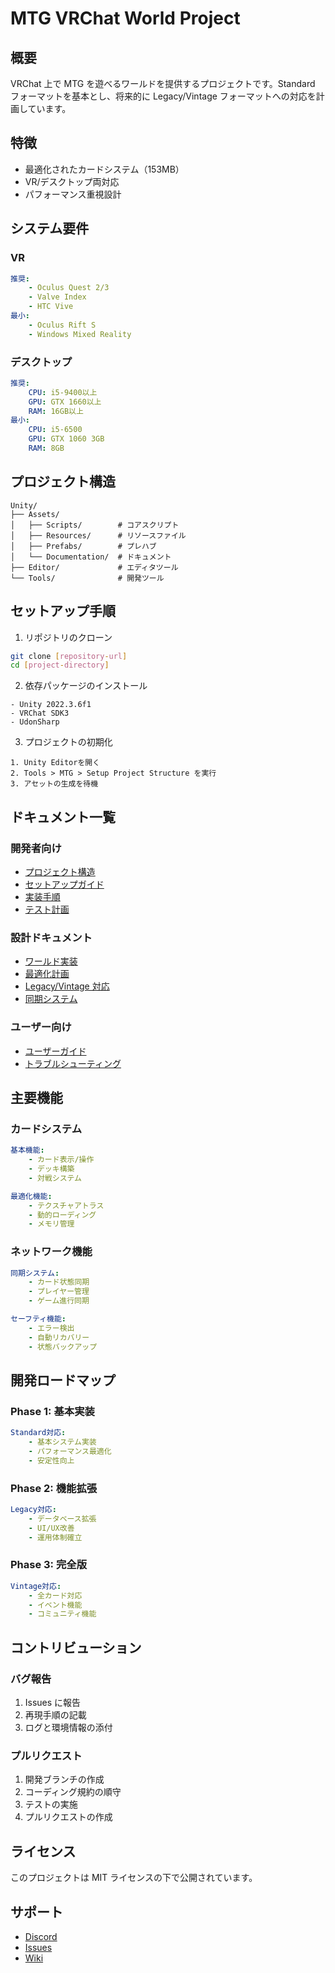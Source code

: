 # MTG VRChat World Project

## 概要

VRChat 上で MTG を遊べるワールドを提供するプロジェクトです。Standard フォーマットを基本とし、将来的に Legacy/Vintage フォーマットへの対応を計画しています。

## 特徴

-   最適化されたカードシステム（153MB）
-   VR/デスクトップ両対応
-   パフォーマンス重視設計

## システム要件

### VR

```yaml
推奨:
    - Oculus Quest 2/3
    - Valve Index
    - HTC Vive
最小:
    - Oculus Rift S
    - Windows Mixed Reality
```

### デスクトップ

```yaml
推奨:
    CPU: i5-9400以上
    GPU: GTX 1660以上
    RAM: 16GB以上
最小:
    CPU: i5-6500
    GPU: GTX 1060 3GB
    RAM: 8GB
```

## プロジェクト構造

```
Unity/
├── Assets/
│   ├── Scripts/        # コアスクリプト
│   ├── Resources/      # リソースファイル
│   ├── Prefabs/        # プレハブ
│   └── Documentation/  # ドキュメント
├── Editor/             # エディタツール
└── Tools/              # 開発ツール
```

## セットアップ手順

1. リポジトリのクローン

```bash
git clone [repository-url]
cd [project-directory]
```

2. 依存パッケージのインストール

```
- Unity 2022.3.6f1
- VRChat SDK3
- UdonSharp
```

3. プロジェクトの初期化

```
1. Unity Editorを開く
2. Tools > MTG > Setup Project Structure を実行
3. アセットの生成を待機
```

## ドキュメント一覧

### 開発者向け

-   [プロジェクト構造](Project_Structure.md)
-   [セットアップガイド](SETUP_PROJECT.md)
-   [実装手順](IMPLEMENTATION_STEPS.md)
-   [テスト計画](TEST_PLAN.md)

### 設計ドキュメント

-   [ワールド実装](VRCHAT_IMPLEMENTATION.md)
-   [最適化計画](STANDARD_OPTIMIZATION.md)
-   [Legacy/Vintage 対応](LEGACY_VINTAGE_SUPPORT.md)
-   [同期システム](WORLD_SYNC_SYSTEM.md)

### ユーザー向け

-   [ユーザーガイド](USER_GUIDE.md)
-   [トラブルシューティング](TROUBLESHOOTING.md)

## 主要機能

### カードシステム

```yaml
基本機能:
    - カード表示/操作
    - デッキ構築
    - 対戦システム

最適化機能:
    - テクスチャアトラス
    - 動的ローディング
    - メモリ管理
```

### ネットワーク機能

```yaml
同期システム:
    - カード状態同期
    - プレイヤー管理
    - ゲーム進行同期

セーフティ機能:
    - エラー検出
    - 自動リカバリー
    - 状態バックアップ
```

## 開発ロードマップ

### Phase 1: 基本実装

```yaml
Standard対応:
    - 基本システム実装
    - パフォーマンス最適化
    - 安定性向上
```

### Phase 2: 機能拡張

```yaml
Legacy対応:
    - データベース拡張
    - UI/UX改善
    - 運用体制確立
```

### Phase 3: 完全版

```yaml
Vintage対応:
    - 全カード対応
    - イベント機能
    - コミュニティ機能
```

## コントリビューション

### バグ報告

1. Issues に報告
2. 再現手順の記載
3. ログと環境情報の添付

### プルリクエスト

1. 開発ブランチの作成
2. コーディング規約の順守
3. テストの実施
4. プルリクエストの作成

## ライセンス

このプロジェクトは MIT ライセンスの下で公開されています。

## サポート

-   [Discord](https://discord.gg/xxx)
-   [Issues](https://github.com/xxx/issues)
-   [Wiki](https://github.com/xxx/wiki)
